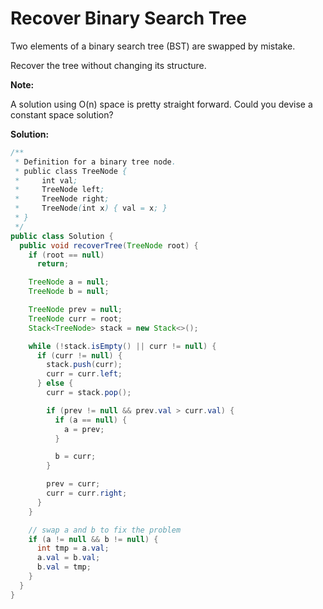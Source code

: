 # Recover Binary Search Tree

Two elements of a binary search tree (BST) are swapped by mistake.

Recover the tree without changing its structure.

**Note:**

A solution using O(n) space is pretty straight forward. Could you devise a constant space solution?

**Solution:**
```java
/**
 * Definition for a binary tree node.
 * public class TreeNode {
 *     int val;
 *     TreeNode left;
 *     TreeNode right;
 *     TreeNode(int x) { val = x; }
 * }
 */
public class Solution {
  public void recoverTree(TreeNode root) {
    if (root == null)
      return;

    TreeNode a = null;
    TreeNode b = null;

    TreeNode prev = null;
    TreeNode curr = root;
    Stack<TreeNode> stack = new Stack<>();

    while (!stack.isEmpty() || curr != null) {
      if (curr != null) {
        stack.push(curr);
        curr = curr.left;
      } else {
        curr = stack.pop();

        if (prev != null && prev.val > curr.val) {
          if (a == null) {
            a = prev;
          }

          b = curr;
        }

        prev = curr;
        curr = curr.right;
      }
    }

    // swap a and b to fix the problem
    if (a != null && b != null) {
      int tmp = a.val;
      a.val = b.val;
      b.val = tmp;
    }
  }
}
```